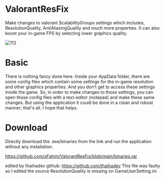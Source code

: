 # ValorantResFix
 Make changes to valorant ScalabilityGroups settings which includes,  ResolutionQuality, AntiAliasingQuality and much more properties. It can also boost your in-game FPS by selecting lower graphics quality. 
 
 
![112](https://user-images.githubusercontent.com/35301902/127652037-af681a9b-b11f-4f11-bbc8-13fe69ee4ae2.PNG)

# Basic
There is nothing fancy done here. Inside your AppData folder, there are some config files which contain some settings for the in-game resolution and other graphics properties. And you don't get to access these settings inside the game. So, in order to make changes to those settings, you can open those config files with a text-editor (notepad) and make these same changes. But using the application it could be done in a clean and robust manner; that's all. I hope that helps. 

# Download 
Directly download the .exe/binaries from the link and run the application without any installation.

https://github.com/xFahim/ValorantResFix/blob/main/binaries.rar


edited by thaihadev
github: https://github.com/thaihadev
This file was faulty so I edited the source 
ResolutionQuality is missing on GameUserSetting.ini 
